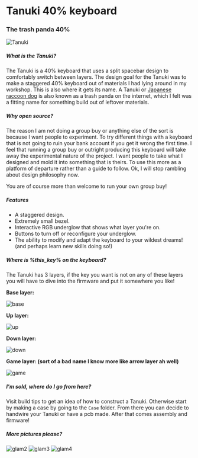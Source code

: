 # Tanuki 40% keyboard
### The trash panda 40%

![Tanuki](https://github.com/SethSenpai/Tanuki/blob/master/Img/glamour1.jpg?raw=true)

##### What is the Tanuki?
The Tanuki is a 40% keyboard that uses a split spacebar design to comfortably switch between layers. The design goal for the Tanuki was to make a staggered 40% keyboard out of materials I had lying around in my workshop.
This is also where it gets its name. A Tanuki or [Japanese raccoon dog](https://en.wikipedia.org/wiki/Japanese_raccoon_dog) is also known as a trash panda on the internet, which I felt was a fitting name for something build out of leftover materials.

##### Why open source?
The reason I am not doing a group buy or anything else of the sort is because I want people to experiment. To try different things with a keyboard that is not going to ruin your bank account if you get it wrong the first time.
I feel that running a group buy or outright producing this keyboard will take away the experimental nature of the project. I want people to take what I designed and mold it into something that is theirs. To use this more as a platform of departure rather than a guide to follow. Ok, I will stop rambling about design philosophy now.

You are of course more than welcome to run your own group buy!

##### Features
+ A staggered design.
+ Extremely small bezel.
+ Interactive RGB underglow that shows what layer you're on.
+ Buttons to turn off or reconfigure your underglow.
+ The ability to modify and adapt the keyboard to your wildest dreams! (and perhaps learn new skills doing so!)

##### Where is %this_key% on the keyboard?
The Tanuki has 3 layers, if the key you want is not on any of these layers you will have to dive into the firmware and put it somewhere you like!

**Base layer:**

![base](https://github.com/SethSenpai/Tanuki/blob/master/Img/Base_layer.png?raw=true)


**Up layer:**

![up](https://github.com/SethSenpai/Tanuki/blob/master/Img/upper_layer.png?raw=true)


**Down layer:**

![down](https://github.com/SethSenpai/Tanuki/blob/master/Img/down_layer.png?raw=true)

**Game layer: (sort of a bad name I know more like arrow layer ah well)**

![game](https://github.com/SethSenpai/Tanuki/blob/master/Img/Game_layer.png?raw=true)


##### I'm sold, where do I go from here?
Visit build tips to get an idea of how to construct a Tanuki. Otherwise start by making a case by going to the `Case` folder. From there you can decide to handwire your Tanuki or have a pcb made. After that comes assembly and firmware! 

##### More pictures please?
![glam2](https://github.com/SethSenpai/Tanuki/blob/master/Img/glamour2.jpg?raw=true)
![glam3](https://github.com/SethSenpai/Tanuki/blob/master/Img/glamour3.jpg?raw=true)
![glam4](https://github.com/SethSenpai/Tanuki/blob/master/Img/glamour4.jpg?raw=true)